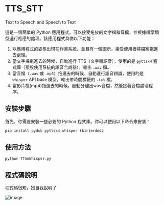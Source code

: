 # TTS_STT
Text to Speech and Speech to  Text

這是一個簡單的 Python 應用程式，可以接受拖放的文字檔和音檔，並根據檔案類型進行相應的處理。該應用程式具備以下功能：

1. 以應用程式的姿態出現在作業系統，並且有一個圖示，接受使用者將檔案拖進去處理。
2. 當文字檔拖進去的時候，自動進行 TTS（文字轉語音），使用的是 `pyttsx4` 程式庫（預設使用系統的語音合成器），輸出 `.wav` 檔。
3. 當音檔（`.wav` 或 `.mp3`）拖進去的時候，自動進行語音辨識，使用的是 `whisper` API base 模型，輸出帶時間標籤的 `.txt` 檔。
4. 當影片檔(mp4)拖進去的時候，自動分離出wav音檔，然後接著音檔處理程序。

## 安裝步驟

首先，你需要安裝一些必要的 Python 程式庫。你可以使用以下命令來安裝：

```bash
pip install pydub pyttsx4 whisper tkinterdnd2
```

## 使用方法
```
python TTSnWhisper.py
```

## 程式碼說明
程式碼很短，她自我說明了  


![image](https://github.com/user-attachments/assets/10c19430-8fe8-42ce-a3be-e5de4554091c)
